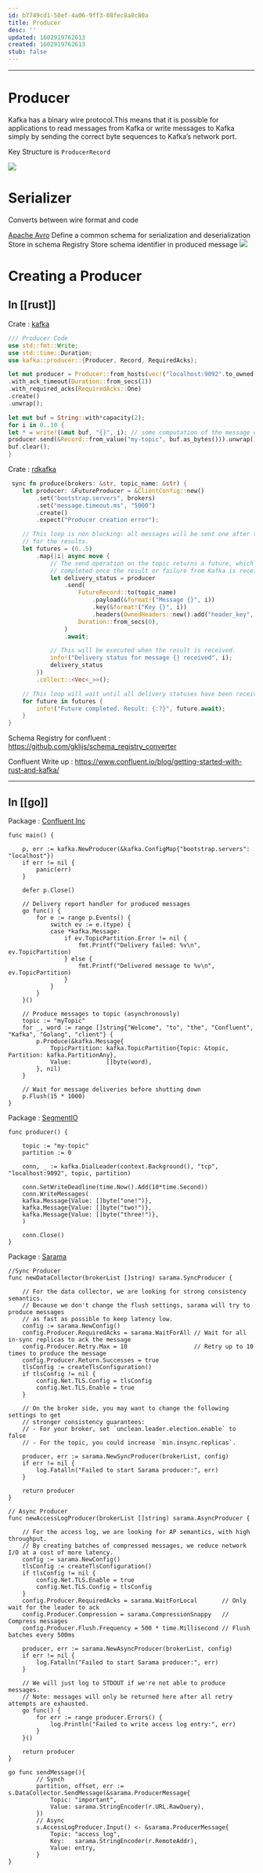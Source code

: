 ```yaml
---
id: b7749cd1-50ef-4a06-9ff3-08fec8a8c80a
title: Producer
desc: ''
updated: 1602919762613
created: 1602919762613
stub: false
---
```


---

# Producer

Kafka has a binary wire protocol.This means that it is possible for applications to read messages from Kafka or write messages to Kafka simply by sending the correct byte sequences to Kafka’s network port.

Key Structure is `ProducerRecord`

![](/assets/images/2020-10-11-20-37-00.png)

# Serializer

Converts between wire format and code

[Apache Avro](https://https://avro.apache.org/docs/current)
Define a common schema for serialization and deserialization
Store in schema Registry
Store schema identifier in produced message
![](/assets/images/2020-10-11-20-37-15.png)

# Creating a Producer

## In [[rust]]

Crate : [kafka](https://crates.io/crates/kafka)

```rust
/// Producer Code
use std::fmt::Write;
use std::time::Duration;
use kafka::producer::{Producer, Record, RequiredAcks};

let mut producer = Producer::from_hosts(vec!("localhost:9092".to_owned()))
.with_ack_timeout(Duration::from_secs(1))
.with_required_acks(RequiredAcks::One)
.create()
.unwrap();

let mut buf = String::with*capacity(2);
for i in 0..10 {
let * = write!(&mut buf, "{}", i); // some computation of the message data to be sent
producer.send(&Record::from_value("my-topic", buf.as_bytes())).unwrap();
buf.clear();
}
```

Crate : [rdkafka](https://crates.io/crates/rdkafka)

```Rust
 sync fn produce(brokers: &str, topic_name: &str) {
    let producer: &FutureProducer = &ClientConfig::new()
        .set("bootstrap.servers", brokers)
        .set("message.timeout.ms", "5000")
        .create()
        .expect("Producer creation error");

    // This loop is non blocking: all messages will be sent one after the other, without waiting
    // for the results.
    let futures = (0..5)
        .map(|i| async move {
            // The send operation on the topic returns a future, which will be
            // completed once the result or failure from Kafka is received.
            let delivery_status = producer
                .send(
                    FutureRecord::to(topic_name)
                        .payload(&format!("Message {}", i))
                        .key(&format!("Key {}", i))
                        .headers(OwnedHeaders::new().add("header_key", "header_value")),
                    Duration::from_secs(0),
                )
                .await;

            // This will be executed when the result is received.
            info!("Delivery status for message {} received", i);
            delivery_status
        })
        .collect::<Vec<_>>();

    // This loop will wait until all delivery statuses have been received.
    for future in futures {
        info!("Future completed. Result: {:?}", future.await);
    }
}

```

Schema Registry for confluent : https://github.com/gklijs/schema_registry_converter

Confluent Write up : https://www.confluent.io/blog/getting-started-with-rust-and-kafka/

---

## In [[go]]

Package : [Confluent Inc](https://github.com/confluentinc/confluent-kafka-go)

```golang
func main() {

	p, err := kafka.NewProducer(&kafka.ConfigMap{"bootstrap.servers": "localhost"})
	if err != nil {
		panic(err)
	}

	defer p.Close()

	// Delivery report handler for produced messages
	go func() {
		for e := range p.Events() {
			switch ev := e.(type) {
			case *kafka.Message:
				if ev.TopicPartition.Error != nil {
					fmt.Printf("Delivery failed: %v\n", ev.TopicPartition)
				} else {
					fmt.Printf("Delivered message to %v\n", ev.TopicPartition)
				}
			}
		}
	}()

	// Produce messages to topic (asynchronously)
	topic := "myTopic"
	for _, word := range []string{"Welcome", "to", "the", "Confluent", "Kafka", "Golang", "client"} {
		p.Produce(&kafka.Message{
			TopicPartition: kafka.TopicPartition{Topic: &topic, Partition: kafka.PartitionAny},
			Value:          []byte(word),
		}, nil)
	}

	// Wait for message deliveries before shutting down
	p.Flush(15 * 1000)
}
```

Package : [SegmentIO](https://github.com/segmentio/kafka-go)

```golang
func producer() {

    topic := "my-topic"
    partition := 0

    conn, _ := kafka.DialLeader(context.Background(), "tcp", "localhost:9092", topic, partition)

    conn.SetWriteDeadline(time.Now().Add(10*time.Second))
    conn.WriteMessages(
    kafka.Message{Value: []byte("one!")},
    kafka.Message{Value: []byte("two!")},
    kafka.Message{Value: []byte("three!")},
    )

    conn.Close()
}
```

Package : [Sarama](https://github.com/Shopify/sarama)

```golang
//Sync Producer
func newDataCollector(brokerList []string) sarama.SyncProducer {

	// For the data collector, we are looking for strong consistency semantics.
	// Because we don't change the flush settings, sarama will try to produce messages
	// as fast as possible to keep latency low.
	config := sarama.NewConfig()
	config.Producer.RequiredAcks = sarama.WaitForAll // Wait for all in-sync replicas to ack the message
	config.Producer.Retry.Max = 10                   // Retry up to 10 times to produce the message
	config.Producer.Return.Successes = true
	tlsConfig := createTlsConfiguration()
	if tlsConfig != nil {
		config.Net.TLS.Config = tlsConfig
		config.Net.TLS.Enable = true
	}

	// On the broker side, you may want to change the following settings to get
	// stronger consistency guarantees:
	// - For your broker, set `unclean.leader.election.enable` to false
	// - For the topic, you could increase `min.insync.replicas`.

	producer, err := sarama.NewSyncProducer(brokerList, config)
	if err != nil {
		log.Fatalln("Failed to start Sarama producer:", err)
	}

	return producer
}

// Async Producer
func newAccessLogProducer(brokerList []string) sarama.AsyncProducer {

	// For the access log, we are looking for AP semantics, with high throughput.
	// By creating batches of compressed messages, we reduce network I/O at a cost of more latency.
	config := sarama.NewConfig()
	tlsConfig := createTlsConfiguration()
	if tlsConfig != nil {
		config.Net.TLS.Enable = true
		config.Net.TLS.Config = tlsConfig
	}
	config.Producer.RequiredAcks = sarama.WaitForLocal       // Only wait for the leader to ack
	config.Producer.Compression = sarama.CompressionSnappy   // Compress messages
	config.Producer.Flush.Frequency = 500 * time.Millisecond // Flush batches every 500ms

	producer, err := sarama.NewAsyncProducer(brokerList, config)
	if err != nil {
		log.Fatalln("Failed to start Sarama producer:", err)
	}

	// We will just log to STDOUT if we're not able to produce messages.
	// Note: messages will only be returned here after all retry attempts are exhausted.
	go func() {
		for err := range producer.Errors() {
			log.Println("Failed to write access log entry:", err)
		}
	}()

	return producer
}

go func sendMessage(){
        // Synch
		partition, offset, err := s.DataCollector.SendMessage(&sarama.ProducerMessage{
			Topic: "important",
			Value: sarama.StringEncoder(r.URL.RawQuery),
        })
        // Async
        s.AccessLogProducer.Input() <- &sarama.ProducerMessage{
			Topic: "access_log",
			Key:   sarama.StringEncoder(r.RemoteAddr),
			Value: entry,
		}
}
```
